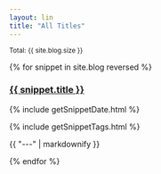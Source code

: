 ```yaml
---
layout: lin
title: "All Titles"
---
```

<small>
Total: {{ site.blog.size }}
</small>

<body>

<!--reversed to order put the most recent post first-->
{% for snippet in site.blog reversed %}
<h3>
    <a href="{{ snippet.url }}">
      {{ snippet.title }}
      <!--{{ snippet.tags }}-->
    </a>
</h3>

<!--get date from  snippet-->
{% include getSnippetDate.html %}
<!--get taglist from  snippet-->
{% include getSnippetTags.html %}

<!--<p>{{ snippet.content  | markdownify }}</p>-->
<!--<p>{{ snippet.content | truncatewords:100 | markdownify }}</p>-->
<p>{{ "---" | markdownify }}</p>
{% endfor %}



</body>
